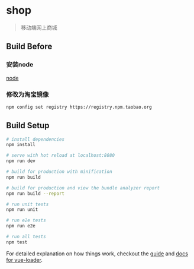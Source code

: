 # shop

> 移动端网上商城

## Build Before

### 安装node

[node](https://nodejs.org/en/)

### 修改为淘宝镜像
``` bash
npm config set registry https://registry.npm.taobao.org 
```
## Build Setup

``` bash
# install dependencies
npm install

# serve with hot reload at localhost:8080
npm run dev

# build for production with minification
npm run build

# build for production and view the bundle analyzer report
npm run build --report

# run unit tests
npm run unit

# run e2e tests
npm run e2e

# run all tests
npm test
```

For detailed explanation on how things work, checkout the [guide](http://vuejs-templates.github.io/webpack/) and [docs for vue-loader](http://vuejs.github.io/vue-loader).
